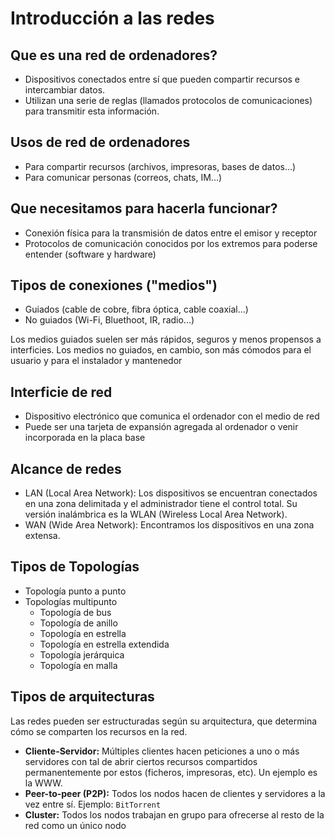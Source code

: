 # Introducción a las redes
## Que es una red de ordenadores?
- Dispositivos conectados entre sí que pueden compartir recursos e intercambiar datos.
- Utilizan una serie de reglas (llamados protocolos de comunicaciones) para transmitir esta información.

## Usos de red de ordenadores
- Para compartir recursos (archivos, impresoras, bases de datos...)
- Para comunicar personas (correos, chats, IM...)

## Que necesitamos para hacerla funcionar?
- Conexión física para la transmisión de datos entre el emisor y receptor
- Protocolos de comunicación conocidos por los extremos para poderse entender (software y hardware)

## Tipos de conexiones ("medios")
- Guiados (cable de cobre, fibra óptica, cable coaxial...)
- No guiados (Wi-Fi, Bluethoot, IR, radio...)

Los medios guiados suelen ser más rápidos, seguros y menos propensos a interficies. Los medios no guiados, en cambio, son más cómodos para el
usuario y para el instalador y mantenedor

## Interficie de red
- Dispositivo electrónico que comunica el ordenador con el medio de red
- Puede ser una tarjeta de expansión agregada al ordenador o venir incorporada en la placa base

## Alcance de redes
- LAN (Local Area Network): Los dispositivos se encuentran conectados en una zona delimitada y el administrador tiene el control total. Su versión inalámbrica es la WLAN (Wireless Local Area Network).
- WAN (Wide Area Network): Encontramos los dispositivos en una zona extensa.

## Tipos de Topologías
- Topología punto a punto
- Topologías multipunto
  - Topología de bus
  - Topología de anillo
  - Topología en estrella
  - Topología en estrella extendida
  - Topología jerárquica
  - Topología en malla

## Tipos de arquitecturas
Las redes pueden ser estructuradas según su arquitectura, que determina cómo se comparten los recursos en la red. 
- **Cliente-Servidor:** Múltiples clientes hacen peticiones a uno o más servidores con tal de abrir ciertos recursos compartidos permanentemente por estos (ficheros, impresoras, etc). Un ejemplo es la WWW.
- **Peer-to-peer (P2P):** Todos los nodos hacen de clientes y servidores a la vez entre sí. Ejemplo: `BitTorrent`
- **Cluster:** Todos los nodos trabajan en grupo para ofrecerse al resto de la red como un único nodo
